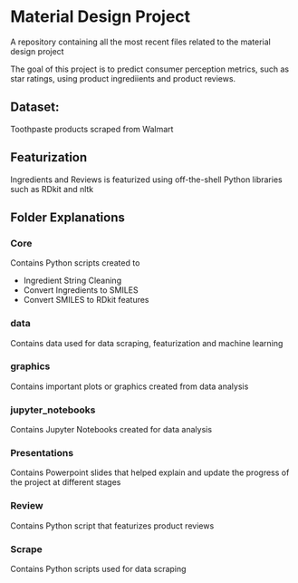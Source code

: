 # Material Design Project

A repository containing all the most recent files related to the material design project

The goal of this project is to predict consumer perception metrics, such as star ratings, using product ingrediients and product reviews. 

## Dataset: 
Toothpaste products scraped from Walmart

## Featurization
Ingredients and Reviews is featurized using off-the-shell Python libraries such as RDkit and nltk

## Folder Explanations

### Core
Contains Python scripts created to
* Ingredient String Cleaning
* Convert Ingredients to SMILES
* Convert SMILES to RDkit features

### data
Contains data used for data scraping, featurization and machine learning 

### graphics
Contains important plots or graphics created from data analysis

### jupyter_notebooks
Contains Jupyter Notebooks created for data analysis

### Presentations
Contains Powerpoint slides that helped explain and update the progress of the project at different stages

### Review
Contains Python script that featurizes product reviews

### Scrape
Contains Python scripts used for data scraping
